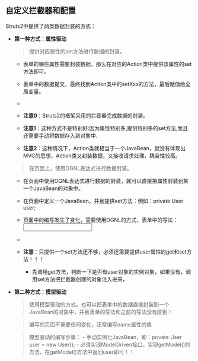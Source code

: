 ## **自定义拦截器和配置**

Struts2中提供了两类数据封装的方式：

- **第一种方式：属性驱动**

  > 提供对应属性的set方法进行数据的封装。

  - 表单的哪些属性需要封装数据，那么在对应的Action类中提供该属性的set方法即可。

  - 表单中的数据提交，最终找到Action类中的setXxx的方法，最后赋值给全局变量。

  - > > > > >>>>>>>>>>

  - **注意0**：Struts2的框架采用的拦截器完成数据的封装。

  - **注意1**：这种方式不是特别好:因为属性特别多,提供特别多的set方法,而且还需要手动将数据存入到对象中.

  - **注意2**：这种情况下，Action类就相当于一个JavaBean，就没有体现出MVC的思想，Action类又封装数据，又接收请求处理，耦合性较高。

  > 在页面上，使用OGNL表达式进行数据封装。
  > 
  - 在页面中使用OGNL表达式进行数据的封装，就可以直接把属性封装到某一个JavaBean的对象中。

  - 在页面中定义一个JavaBean，并且提供set方法：例如：private User user;

  - 页面中的编写发生了变化，需要使用OGNL的方式，表单中的写法：<input type="text" name="user.username">

  - > > > > >>>>>>>>>>

  - **注意**：只提供一个set方法还不够，必须还需要提供user属性的get和set方法！！！

    - 先调用get方法，判断一下是否有user对象的实例对象，如果没有，调用set方法把拦截器创建的对象注入进来，

- **第二种方式：模型驱动**

    >  使用模型驱动的方式，也可以把表单中的数据直接封装到一个JavaBean的对象中，并且表单的写法和之前的写法没有区别！

    > 编写的页面不需要任何变化，正常编写name属性的值

    > 模型驱动的编写步骤：
      - 手动实例化JavaBean，即：private User user = new User();
      - 必须实现ModelDriven<T>接口，实现getModel()的方法，在getModel()方法中返回user即可！！
